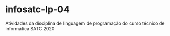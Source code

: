 # infosatc-lp-04
Atividades da disciplina de linguagem de programação do curso técnico de informática SATC 2020
